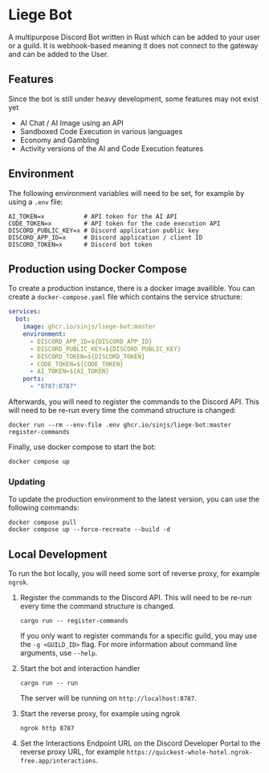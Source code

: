 # Liege Bot

A multipurpose Discord Bot written in Rust which can be added to your user or a guild. It is
webhook-based meaning it does not connect to the gateway and can be added to the User.

## Features

Since the bot is still under heavy development, some features may not exist yet

- AI Chat / AI Image using an API
- Sandboxed Code Execution in various languages
- Economy and Gambling
- Activity versions of the AI and Code Execution features

## Environment

The following environment variables will need to be set, for example by using a `.env` file:

```shell
AI_TOKEN=x           # API token for the AI API
CODE_TOKEN=x         # API token for the code execution API
DISCORD_PUBLIC_KEY=x # Discord application public key
DISCORD_APP_ID=x     # Discord application / client ID
DISCORD_TOKEN=x      # Discord bot token
```

## Production using Docker Compose

To create a production instance, there is a docker image availible. You can create a
`docker-compose.yaml` file which contains the service structure:

```yml
services:
  bot:
    image: ghcr.io/sinjs/liege-bot:master
    environment:
      - DISCORD_APP_ID=${DISCORD_APP_ID}
      - DISCORD_PUBLIC_KEY=${DISCORD_PUBLIC_KEY}
      - DISCORD_TOKEN=${DISCORD_TOKEN}
      - CODE_TOKEN=${CODE_TOKEN}
      - AI_TOKEN=${AI_TOKEN}
    ports:
      - "8787:8787"
```

Afterwards, you will need to register the commands to the Discord API. This will need to be re-run
every time the command structure is changed:

```shell
docker run --rm --env-file .env ghcr.io/sinjs/liege-bot:master register-commands
```

Finally, use docker compose to start the bot:

```shell
docker compose up
```

### Updating

To update the production environment to the latest version, you can use the following commands:

```shell
docker compose pull
docker compose up --force-recreate --build -d
```

## Local Development

To run the bot locally, you will need some sort of reverse proxy, for example `ngrok`.

1. Register the commands to the Discord API. This will need to be re-run every time the command
   structure is changed.

   ```shell
   cargo run -- register-commands
   ```

   If you only want to register commands for a specific guild, you may use the `-g <GUILD_ID>` flag.
   For more information about command line arguments, use `--help`.

2. Start the bot and interaction handler

   ```shell
   cargo run -- run
   ```

   The server will be running on `http://localhost:8787`.

3. Start the reverse proxy, for example using ngrok

   ```shell
   ngrok http 8787
   ```

4. Set the Interactions Endpoint URL on the Discord Developer Portal to the reverse proxy URL, for
   example `https://quickest-whole-hotel.ngrok-free.app/interactions`.
